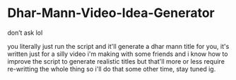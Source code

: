 # Dhar-Mann-Video-Idea-Generator
don’t ask lol

you literally just run the script and it'll generate a dhar mann title for you, it's written just for a silly video i'm making with some friends and i know how to improve the script to generate realistic titles but that'll more or less require re-writting the whole thing so i'll do that some other time, stay tuned ig.
